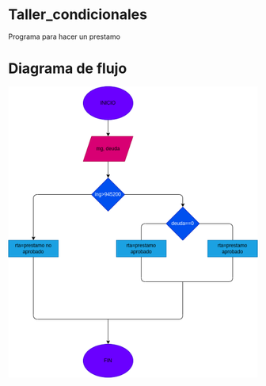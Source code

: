 # Taller_condicionales
Programa para hacer un prestamo


# Diagrama de flujo
![Diagrama de flujo](diagrama.png "Diagrama de flujo")